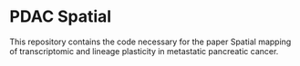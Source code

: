 # PDAC Spatial
This repository contains the code necessary for the paper Spatial mapping of transcriptomic and lineage plasticity in metastatic pancreatic cancer.
